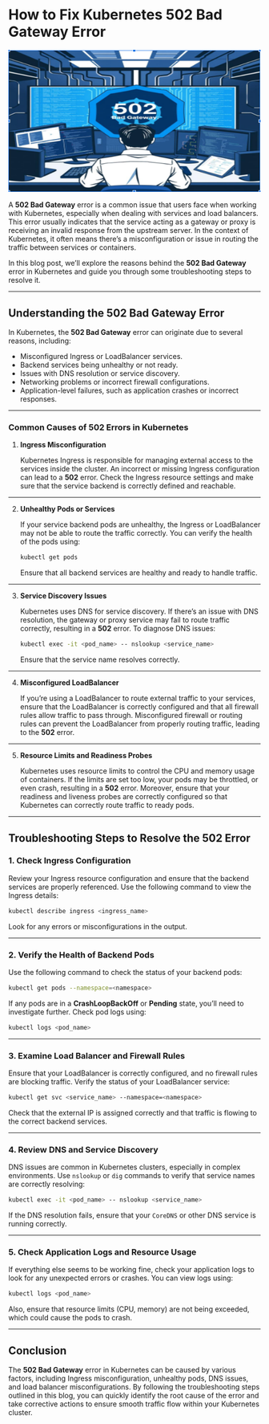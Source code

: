 
# **How to Fix Kubernetes 502 Bad Gateway Error**

![502 Bad Gateway](https://github.com/AlertMend/AlertMend.io/blob/main/blogs/images/502_error2.png?raw=true)

A **502 Bad Gateway** error is a common issue that users face when working with Kubernetes, especially when dealing with services and load balancers. This error usually indicates that the service acting as a gateway or proxy is receiving an invalid response from the upstream server. In the context of Kubernetes, it often means there’s a misconfiguration or issue in routing the traffic between services or containers.

In this blog post, we’ll explore the reasons behind the **502 Bad Gateway** error in Kubernetes and guide you through some troubleshooting steps to resolve it.

---

## **Understanding the 502 Bad Gateway Error**

In Kubernetes, the **502 Bad Gateway** error can originate due to several reasons, including:

- Misconfigured Ingress or LoadBalancer services.
- Backend services being unhealthy or not ready.
- Issues with DNS resolution or service discovery.
- Networking problems or incorrect firewall configurations.
- Application-level failures, such as application crashes or incorrect responses.

---

### **Common Causes of 502 Errors in Kubernetes**

1. **Ingress Misconfiguration**

   Kubernetes Ingress is responsible for managing external access to the services inside the cluster. An incorrect or missing Ingress configuration can lead to a **502** error. Check the Ingress resource settings and make sure that the service backend is correctly defined and reachable.
---
2. **Unhealthy Pods or Services**

   If your service backend pods are unhealthy, the Ingress or LoadBalancer may not be able to route the traffic correctly. You can verify the health of the pods using:

   ```bash
   kubectl get pods
   ```

   Ensure that all backend services are healthy and ready to handle traffic.
---
3. **Service Discovery Issues**

   Kubernetes uses DNS for service discovery. If there’s an issue with DNS resolution, the gateway or proxy service may fail to route traffic correctly, resulting in a **502** error. To diagnose DNS issues:

   ```bash
   kubectl exec -it <pod_name> -- nslookup <service_name>
   ```

   Ensure that the service name resolves correctly.
---
4. **Misconfigured LoadBalancer**

   If you’re using a LoadBalancer to route external traffic to your services, ensure that the LoadBalancer is correctly configured and that all firewall rules allow traffic to pass through. Misconfigured firewall or routing rules can prevent the LoadBalancer from properly routing traffic, leading to the **502** error.
---
5. **Resource Limits and Readiness Probes**

   Kubernetes uses resource limits to control the CPU and memory usage of containers. If the limits are set too low, your pods may be throttled, or even crash, resulting in a **502** error. Moreover, ensure that your readiness and liveness probes are correctly configured so that Kubernetes can correctly route traffic to ready pods.
---
## **Troubleshooting Steps to Resolve the 502 Error**

### **1. Check Ingress Configuration**

   Review your Ingress resource configuration and ensure that the backend services are properly referenced. Use the following command to view the Ingress details:

   ```bash
   kubectl describe ingress <ingress_name>
   ```

   Look for any errors or misconfigurations in the output.

---
### **2. Verify the Health of Backend Pods**

   Use the following command to check the status of your backend pods:

   ```bash
   kubectl get pods --namespace=<namespace>
   ```

   If any pods are in a **CrashLoopBackOff** or **Pending** state, you’ll need to investigate further. Check pod logs using:

   ```bash
   kubectl logs <pod_name>
   ```
---
### **3. Examine Load Balancer and Firewall Rules**

   Ensure that your LoadBalancer is correctly configured, and no firewall rules are blocking traffic. Verify the status of your LoadBalancer service:

   ```bash
   kubectl get svc <service_name> --namespace=<namespace>
   ```

   Check that the external IP is assigned correctly and that traffic is flowing to the correct backend services.

---
### **4. Review DNS and Service Discovery**

   DNS issues are common in Kubernetes clusters, especially in complex environments. Use `nslookup` or `dig` commands to verify that service names are correctly resolving:

   ```bash
   kubectl exec -it <pod_name> -- nslookup <service_name>
   ```

   If the DNS resolution fails, ensure that your `CoreDNS` or other DNS service is running correctly.
   
---
### **5. Check Application Logs and Resource Usage**

   If everything else seems to be working fine, check your application logs to look for any unexpected errors or crashes. You can view logs using:

   ```bash
   kubectl logs <pod_name>
   ```

   Also, ensure that resource limits (CPU, memory) are not being exceeded, which could cause the pods to crash.

---
## **Conclusion**

The **502 Bad Gateway** error in Kubernetes can be caused by various factors, including Ingress misconfiguration, unhealthy pods, DNS issues, and load balancer misconfigurations. By following the troubleshooting steps outlined in this blog, you can quickly identify the root cause of the error and take corrective actions to ensure smooth traffic flow within your Kubernetes cluster.




